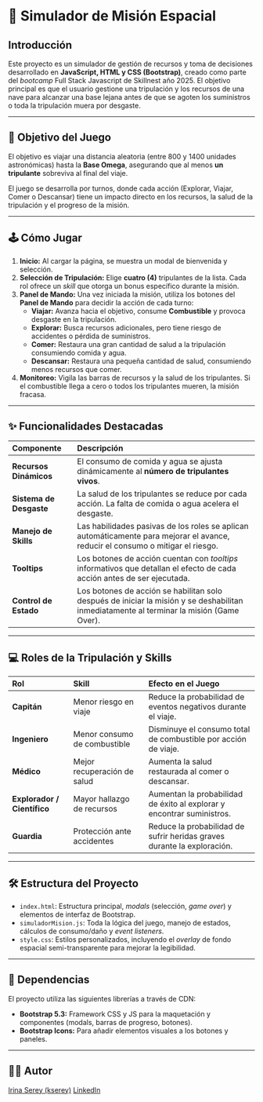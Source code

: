 # 🚀 Simulador de Misión Espacial

## Introducción

Este proyecto es un simulador de gestión de recursos y toma de decisiones desarrollado en **JavaScript, HTML y CSS (Bootstrap)**, creado como parte del *bootcamp* Full Stack Javascript de Skillnest año 2025.
El objetivo principal es que el usuario gestione una tripulación y los recursos de una nave para alcanzar una base lejana antes de que se agoten los suministros o toda la tripulación muera por desgaste.

---

## 🎯 Objetivo del Juego

El objetivo es viajar una distancia aleatoria (entre 800 y 1400 unidades astronómicas) hasta la **Base Omega**, asegurando que al menos **un tripulante** sobreviva al final del viaje.

El juego se desarrolla por turnos, donde cada acción (Explorar, Viajar, Comer o Descansar) tiene un impacto directo en los recursos, la salud de la tripulación y el progreso de la misión.

---

## 🕹️ Cómo Jugar

1.  **Inicio:** Al cargar la página, se muestra un modal de bienvenida y selección.
2.  **Selección de Tripulación:** Elige **cuatro (4)** tripulantes de la lista. Cada rol ofrece un *skill* que otorga un bonus específico durante la misión.
3.  **Panel de Mando:** Una vez iniciada la misión, utiliza los botones del **Panel de Mando** para decidir la acción de cada turno:
    * **Viajar:** Avanza hacia el objetivo, consume **Combustible** y provoca desgaste en la tripulación.
    * **Explorar:** Busca recursos adicionales, pero tiene riesgo de accidentes o pérdida de suministros.
    * **Comer:** Restaura una gran cantidad de salud a la tripulación consumiendo comida y agua.
    * **Descansar:** Restaura una pequeña cantidad de salud, consumiendo menos recursos que comer.
4.  **Monitoreo:** Vigila las barras de recursos y la salud de los tripulantes. Si el combustible llega a cero o todos los tripulantes mueren, la misión fracasa.

---

## ✨ Funcionalidades Destacadas

| Componente | Descripción |
| :--- | :--- |
| **Recursos Dinámicos** | El consumo de comida y agua se ajusta dinámicamente al **número de tripulantes vivos**. |
| **Sistema de Desgaste** | La salud de los tripulantes se reduce por cada acción. La falta de comida o agua acelera el desgaste. |
| **Manejo de Skills** | Las habilidades pasivas de los roles se aplican automáticamente para mejorar el avance, reducir el consumo o mitigar el riesgo. |
| **Tooltips** | Los botones de acción cuentan con *tooltips* informativos que detallan el efecto de cada acción antes de ser ejecutada. |
| **Control de Estado** | Los botones de acción se habilitan solo después de iniciar la misión y se deshabilitan inmediatamente al terminar la misión (Game Over). |

---

## 💻 Roles de la Tripulación y Skills

| Rol | Skill | Efecto en el Juego |
| :--- | :--- | :--- |
| **Capitán** | Menor riesgo en viaje | Reduce la probabilidad de eventos negativos durante el viaje. |
| **Ingeniero** | Menor consumo de combustible | Disminuye el consumo total de combustible por acción de viaje. |
| **Médico** | Mejor recuperación de salud | Aumenta la salud restaurada al comer o descansar. |
| **Explorador / Científico**| Mayor hallazgo de recursos | Aumentan la probabilidad de éxito al explorar y encontrar suministros. |
| **Guardia** | Protección ante accidentes | Reduce la probabilidad de sufrir heridas graves durante la exploración. |

---

## 🛠️ Estructura del Proyecto

* `index.html`: Estructura principal, *modals* (selección, *game over*) y elementos de interfaz de Bootstrap.
* `simuladorMision.js`: Toda la lógica del juego, manejo de estados, cálculos de consumo/daño y *event listeners*.
* `style.css`: Estilos personalizados, incluyendo el *overlay* de fondo espacial semi-transparente para mejorar la legibilidad.

---

## 🔗 Dependencias

El proyecto utiliza las siguientes librerías a través de CDN:

* **Bootstrap 5.3:** Framework CSS y JS para la maquetación y componentes (modals, barras de progreso, botones).
* **Bootstrap Icons:** Para añadir elementos visuales a los botones y paneles.

---

## 🧑‍💻 Autor

[Irina Serey (kserey)](https://github.com/kserey)
[LinkedIn](https://www.linkedin.com/in/irina-serey/)


